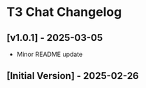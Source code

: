 # T3 Chat Changelog

## [v1.0.1] - 2025-03-05

- Minor README update

## [Initial Version] - 2025-02-26
